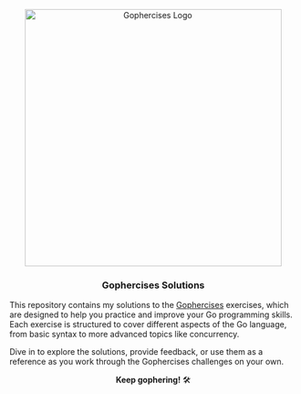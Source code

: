 <p align="center">
  <img width="450" src="https://github.com/user-attachments/assets/ae47deb1-6d33-41d3-9f3f-3263934aaac4" alt="Gophercises Logo" />
</p>

<h3 align="center">Gophercises Solutions</h3>

<p>
  This repository contains my solutions to the <a href="https://gophercises.com/">Gophercises</a> exercises, which are designed to help you practice and improve your Go programming skills. Each exercise is structured to cover different aspects of the Go language, from basic syntax to more advanced topics like concurrency.
</p>

<p>
  Dive in to explore the solutions, provide feedback, or use them as a reference as you work through the Gophercises challenges on your own.
</p>

<p align="center">
  <b>Keep gophering!</b> 🛠️
</p>
